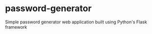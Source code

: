 # password-generator
Simple password generator web application built using Python's Flask framework
